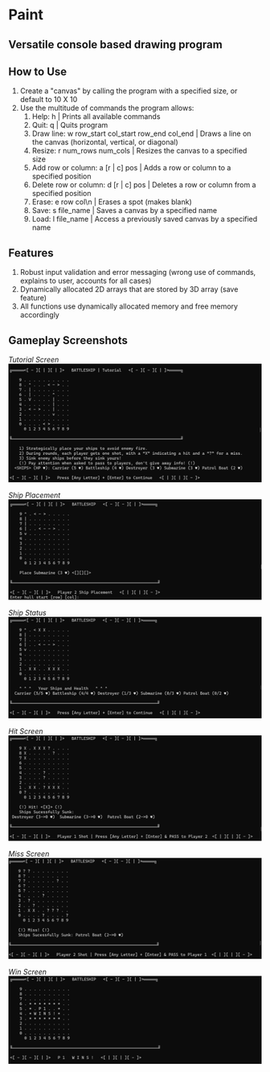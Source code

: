 # Paint

## Versatile console based drawing program 

## How to Use
1. Create a "canvas" by calling the program with a specified size, or default to 10 X 10
2. Use the multitude of commands the program allows:
    1. Help: h | Prints all available commands
    2. Quit: q | Quits program
    3. Draw line: w row_start col_start row_end col_end | Draws a line on the canvas (horizontal, vertical, or diagonal)
    4. Resize: r num_rows num_cols | Resizes the canvas to a specified size
    5. Add row or column: a [r | c] pos | Adds a row or column to a specified position
    6. Delete row or column: d [r | c] pos | Deletes a row or column from a specified position
    7. Erase: e row col\n | Erases a spot (makes blank)
    8. Save: s file_name | Saves a canvas by a specified name
    9. Load: l file_name | Access a previously saved canvas by a specified name

## Features
1. Robust input validation and error messaging (wrong use of commands, explains to user, accounts for all cases)
2. Dynamically allocated 2D arrays that are stored by 3D array (save feature)
3. All functions use dynamically allocated memory and free memory accordingly

 ## Gameplay Screenshots
_Tutorial Screen_
![Tutorial](https://github.com/fcheung23/Battleship/blob/main/screenshots/Tutorial%20-%20BattleShip.png)

_Ship Placement_
![Ship Placement](https://github.com/fcheung23/Battleship/blob/main/screenshots/Ship%20Placement%20-%20BattleShip.png)

_Ship Status_
![Ship Status](https://github.com/fcheung23/Battleship/blob/main/screenshots/Ship%20Status%20-%20BattleShip.png)

_Hit Screen_
![Hit Screen](https://github.com/fcheung23/Battleship/blob/main/screenshots/Hit%20Screen%20-%20BattleShip.png)

_Miss Screen_
![Miss Screen](https://github.com/fcheung23/Battleship/blob/main/screenshots/Miss%20Screen%20-%20BattleShip.png)

_Win Screen_
![Win Screen](https://github.com/fcheung23/Battleship/blob/main/screenshots/Win%20Screen%20-%20BattleShip.png)


